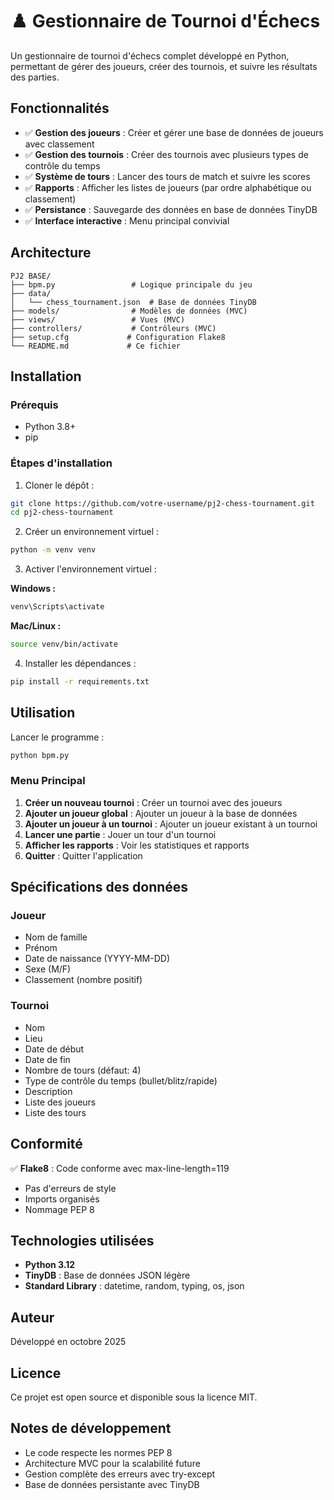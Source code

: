 # ♟️ Gestionnaire de Tournoi d'Échecs

Un gestionnaire de tournoi d'échecs complet développé en Python, permettant de gérer des joueurs, créer des tournois, et suivre les résultats des parties.

## Fonctionnalités

- ✅ **Gestion des joueurs** : Créer et gérer une base de données de joueurs avec classement
- ✅ **Gestion des tournois** : Créer des tournois avec plusieurs types de contrôle du temps
- ✅ **Système de tours** : Lancer des tours de match et suivre les scores
- ✅ **Rapports** : Afficher les listes de joueurs (par ordre alphabétique ou classement)
- ✅ **Persistance** : Sauvegarde des données en base de données TinyDB
- ✅ **Interface interactive** : Menu principal convivial

## Architecture

```
PJ2 BASE/
├── bpm.py                 # Logique principale du jeu
├── data/
│   └── chess_tournament.json  # Base de données TinyDB
├── models/                # Modèles de données (MVC)
├── views/                 # Vues (MVC)
├── controllers/           # Contrôleurs (MVC)
├── setup.cfg             # Configuration Flake8
└── README.md             # Ce fichier
```

## Installation

### Prérequis
- Python 3.8+
- pip

### Étapes d'installation

1. Cloner le dépôt :
```bash
git clone https://github.com/votre-username/pj2-chess-tournament.git
cd pj2-chess-tournament
```

2. Créer un environnement virtuel :
```bash
python -m venv venv
```

3. Activer l'environnement virtuel :

**Windows :**
```bash
venv\Scripts\activate
```

**Mac/Linux :**
```bash
source venv/bin/activate
```

4. Installer les dépendances :
```bash
pip install -r requirements.txt
```

## Utilisation

Lancer le programme :
```bash
python bpm.py
```

### Menu Principal

1. **Créer un nouveau tournoi** : Créer un tournoi avec des joueurs
2. **Ajouter un joueur global** : Ajouter un joueur à la base de données
3. **Ajouter un joueur à un tournoi** : Ajouter un joueur existant à un tournoi
4. **Lancer une partie** : Jouer un tour d'un tournoi
5. **Afficher les rapports** : Voir les statistiques et rapports
6. **Quitter** : Quitter l'application

## Spécifications des données

### Joueur
- Nom de famille
- Prénom
- Date de naissance (YYYY-MM-DD)
- Sexe (M/F)
- Classement (nombre positif)

### Tournoi
- Nom
- Lieu
- Date de début
- Date de fin
- Nombre de tours (défaut: 4)
- Type de contrôle du temps (bullet/blitz/rapide)
- Description
- Liste des joueurs
- Liste des tours

## Conformité

✅ **Flake8** : Code conforme avec max-line-length=119
- Pas d'erreurs de style
- Imports organisés
- Nommage PEP 8

## Technologies utilisées

- **Python 3.12**
- **TinyDB** : Base de données JSON légère
- **Standard Library** : datetime, random, typing, os, json

## Auteur

Développé en octobre 2025

## Licence

Ce projet est open source et disponible sous la licence MIT.

## Notes de développement

- Le code respecte les normes PEP 8
- Architecture MVC pour la scalabilité future
- Gestion complète des erreurs avec try-except
- Base de données persistante avec TinyDB
